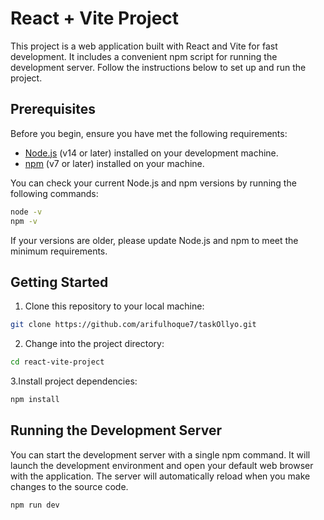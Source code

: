 # React + Vite Project

This project is a web application built with React and Vite for fast development. It includes a convenient npm script for running the development server. Follow the instructions below to set up and run the project.

## Prerequisites

Before you begin, ensure you have met the following requirements:

- [Node.js](https://nodejs.org/) (v14 or later) installed on your development machine.
- [npm](https://www.npmjs.com/) (v7 or later) installed on your machine.

You can check your current Node.js and npm versions by running the following commands:

```bash
node -v
npm -v
```

If your versions are older, please update Node.js and npm to meet the minimum requirements.

## Getting Started
1. Clone this repository to your local machine:

```bash
git clone https://github.com/arifulhoque7/taskOllyo.git
```
2. Change into the project directory:

```bash
cd react-vite-project
```

3.Install project dependencies:

```bash
npm install
```

## Running the Development Server
You can start the development server with a single npm command. It will launch the development environment and open your default web browser with the application. The server will automatically reload when you make changes to the source code.


```bash
npm run dev
```

